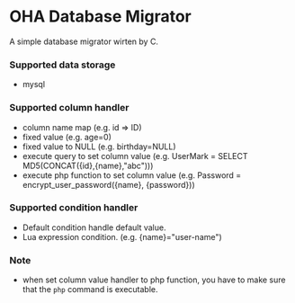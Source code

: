 # OHA Database Migrator
A simple database migrator wirten by C.

### Supported data storage
* mysql

### Supported column handler
* column name map (e.g. id => ID)
* fixed value (e.g. age=0)
* fixed value to NULL (e.g. birthday=NULL)
* execute query to set column value (e.g. UserMark = SELECT MD5(CONCAT({id},{name},"abc")))
* execute php function to set column value (e.g. Password = encrypt_user_password({name}, {password}))

### Supported condition handler
* Default condition handle default value.
* Lua expression condition. (e.g. {name}="user-name")

### Note
* when set column value handler to php function, you have to make sure that the `php` command is executable. 